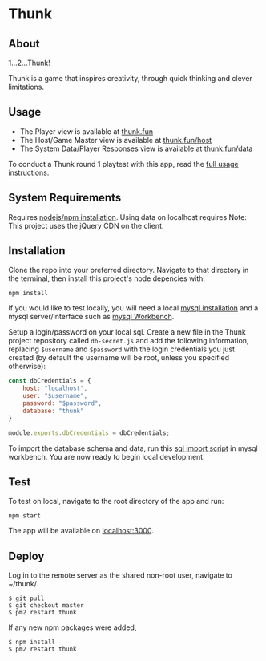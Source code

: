 # Thunk

## About

1...2...Thunk!

Thunk is a game that inspires creativity, through quick thinking and clever limitations.

## Usage

- The Player view is available at [thunk.fun](https://thunk.fun/)
- The Host/Game Master view is available at [thunk.fun/host](https://thunk.fun/host)
- The System Data/Player Responses view is available at [thunk.fun/data](https://thunk.fun/data)

To conduct a Thunk round 1 playtest with this app, read the [full usage instructions](https://docs.google.com/document/d/1dOuF8cvLDkad-D1MXc76qy7BtDXmql0kFkSh1Df-mzY/edit).

## System Requirements

Requires [nodejs/npm installation](https://nodejs.org/en/). 
Using data on localhost requires
Note: This project uses the jQuery CDN on the client.

## Installation

Clone the repo into your preferred directory. Navigate to that directory in the terminal, then install this project's node depencies with:

    npm install

If you would like to test locally, you will need a local [mysql installation](https://dev.mysql.com/downloads/mysql/) and a mysql server/interface such as [mysql Workbench](https://www.mysql.com/products/workbench/). 

Setup a login/password on your local sql. Create a new file in the Thunk project repository called `db-secret.js` and add the following information, replacing `$username` and `$password` with the login credentials you just created (by default the username will be root, unless you specified otherwise):

```js
const dbCredentials = {
    host: "localhost",
    user: "$username",
    password: "$password",
    database: "thunk"
}

module.exports.dbCredentials = dbCredentials;
```

To import the database schema and data, run this [sql import script](https://b7s9.com/quick-drop/export-3.sql) in mysql workbench. You are now ready to begin local development.

## Test

To test on local, navigate to the root directory of the app and run:

    npm start

The app will be available on [localhost:3000](http://localhost:3000).

## Deploy 

Log in to the remote server as the shared non-root user, navigate to ~/thunk/

```shell
$ git pull
$ git checkout master
$ pm2 restart thunk
```

If any new npm packages were added,
```shell
$ npm install
$ pm2 restart thunk
```
